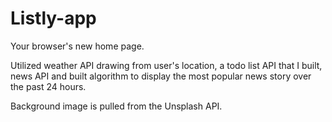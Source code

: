 # Listly-app

Your browser's new home page.

Utilized weather API drawing from user's location, a todo list API that I built, news API and built algorithm to display the most popular news story over the past 24 hours. 

Background image is pulled from the Unsplash API. 
